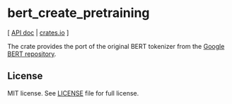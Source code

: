 # bert_create_pretraining

\[ [API doc](https://docs.rs/bert_create_pretraining/) | [crates.io](https://crates.io/crates/bert_create_pretraining/) \]

The crate provides the port of the original BERT tokenizer from the [Google BERT repository](https://github.com/google-research/bert).

## License

MIT license. See [LICENSE](LICENSE) file for full license.
